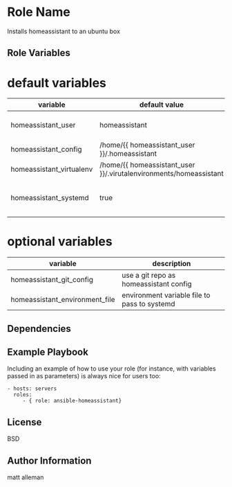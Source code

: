 Role Name
=========

Installs homeassistant to an ubuntu box

Role Variables
--------------
# default variables
| variable | default value | description |
| --- | --- | --- |
| homeassistant_user | homeassistant | user to run homeassistant as |
| homeassistant_config| /home/{{ homeassistant_user }}/.homeassistant | config directory |
| homeassistant_virtualenv| /home/{{ homeassistant_user }}/.virutalenvironments/homeassistant | virtualenv location |
| homeassistant_systemd| true | install a systemd file for homeassistant | 

# optional variables
| variable | description |
| --- | --- |
| homeassistant_git_config | use a git repo as homeassistant config |
| homeassistant_environment_file | environment variable file to pass to systemd |

Dependencies
------------


Example Playbook
----------------

Including an example of how to use your role (for instance, with variables passed in as parameters) is always nice for users too:

    - hosts: servers
      roles:
         - { role: ansible-homeassistant}

License
-------

BSD

Author Information
------------------

matt alleman
